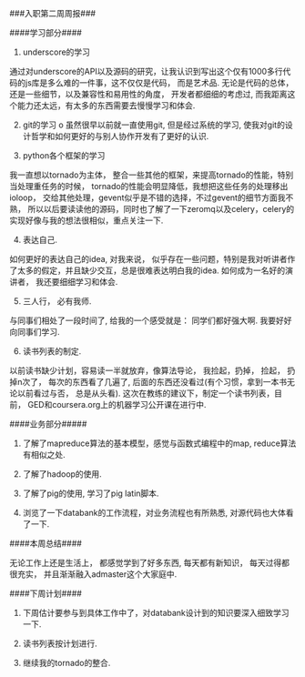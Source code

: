 ###入职第二周周报###

####学习部分####

1. underscore的学习

通过对underscore的API以及源码的研究，让我认识到写出这个仅有1000多行代码的js库是多么难的一件事，这不仅仅是代码， 而是艺术品. 无论是代码的总体，还是一些细节，以及兼容性和易用性的角度， 开发者都细细的考虑过, 而我距离这个能力还太远，有太多的东西需要去慢慢学习和体会.

2. git的学习
o
虽然很早以前就一直使用git, 但是经过系统的学习, 使我对git的设计哲学和如何更好的与别人协作开发有了更好的认识.

3. python各个框架的学习

我一直想以tornado为主体， 整合一些其他的框架，来提高tornado的性能，特别当处理重任务的时候， tornado的性能会明显降低，我想把这些任务的处理移出ioloop， 交给其他处理，gevent似乎是不错的选择，不过gevent的细节方面我不熟， 所以以后要读读他的源码，同时也了解了一下zeromq以及celery，celery的实现好像与我的想法很相似，重点关注一下.

4. 表达自己.

如何更好的表达自己的idea, 对我来说， 似乎存在一些问题，特别是我对听讲者作了太多的假定，并且缺少交互，总是很难表达明白我的idea. 如何成为一名好的演讲者， 我还要细细学习和体会.

5. 三人行， 必有我师.

与同事们相处了一段时间了, 给我的一个感受就是： 同学们都好强大啊. 我要好好向同事们学习.

6. 读书列表的制定.

以前读书缺少计划，容易读一半就放弃，像算法导论， 我捡起，扔掉， 捡起， 扔掉n次了， 每次的东西看了几遍了, 后面的东西还没看过(有个习惯，拿到一本书无论以前看过与否， 总是从头看). 这次在教练的建议下，制定一个读书列表，目前， GED和coursera.org上的机器学习公开课在进行中.

####业务部分#####

1. 了解了mapreduce算法的基本模型，感觉与函数式编程中的map, reduce算法有相似之处.

2. 了解了hadoop的使用.

3. 了解了pig的使用, 学习了pig latin脚本.

4. 浏览了一下databank的工作流程，对业务流程也有所熟悉,  对源代码也大体看了一下.

####本周总结####

无论工作上还是生活上， 都感觉学到了好多东西, 每天都有新知识， 每天过得都很充实， 并且渐渐融入admaster这个大家庭中.

####下周计划####

1. 下周估计要参与到具体工作中了，对databank设计到的知识要深入细致学习一下.

2. 读书列表按计划进行.

3. 继续我的tornado的整合.
